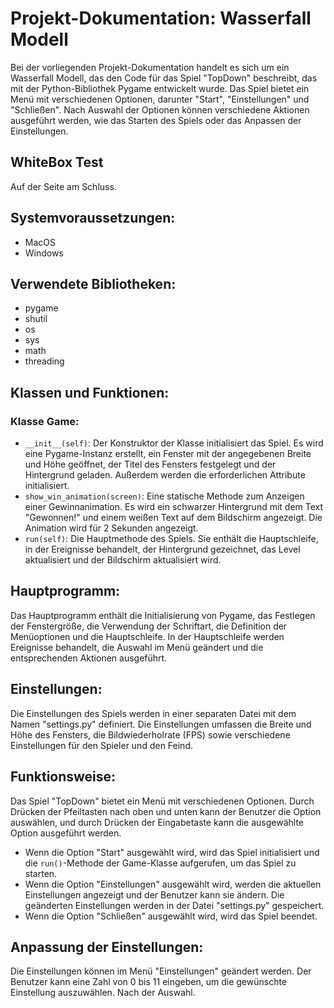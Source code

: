 # Projekt-Dokumentation: Wasserfall Modell

Bei der vorliegenden Projekt-Dokumentation handelt es sich um ein Wasserfall Modell, das den Code für das Spiel "TopDown" beschreibt, das mit der Python-Bibliothek Pygame entwickelt wurde. Das Spiel bietet ein Menü mit verschiedenen Optionen, darunter "Start", "Einstellungen" und "Schließen". Nach Auswahl der Optionen können verschiedene Aktionen ausgeführt werden, wie das Starten des Spiels oder das Anpassen der Einstellungen.

## WhiteBox Test
Auf der Seite am Schluss.

## Systemvoraussetzungen:
- MacOS
- Windows

## Verwendete Bibliotheken:
- pygame
- shutil
- os
- sys
- math
- threading

## Klassen und Funktionen:
### Klasse Game:
- `__init__(self)`: Der Konstruktor der Klasse initialisiert das Spiel. Es wird eine Pygame-Instanz erstellt, ein Fenster mit der angegebenen Breite und Höhe geöffnet, der Titel des Fensters festgelegt und der Hintergrund geladen. Außerdem werden die erforderlichen Attribute initialisiert.
- `show_win_animation(screen)`: Eine statische Methode zum Anzeigen einer Gewinnanimation. Es wird ein schwarzer Hintergrund mit dem Text "Gewonnen!" und einem weißen Text auf dem Bildschirm angezeigt. Die Animation wird für 2 Sekunden angezeigt.
- `run(self)`: Die Hauptmethode des Spiels. Sie enthält die Hauptschleife, in der Ereignisse behandelt, der Hintergrund gezeichnet, das Level aktualisiert und der Bildschirm aktualisiert wird.

## Hauptprogramm:
Das Hauptprogramm enthält die Initialisierung von Pygame, das Festlegen der Fenstergröße, die Verwendung der Schriftart, die Definition der Menüoptionen und die Hauptschleife. In der Hauptschleife werden Ereignisse behandelt, die Auswahl im Menü geändert und die entsprechenden Aktionen ausgeführt.

## Einstellungen:
Die Einstellungen des Spiels werden in einer separaten Datei mit dem Namen "settings.py" definiert. Die Einstellungen umfassen die Breite und Höhe des Fensters, die Bildwiederholrate (FPS) sowie verschiedene Einstellungen für den Spieler und den Feind.

## Funktionsweise:
Das Spiel "TopDown" bietet ein Menü mit verschiedenen Optionen. Durch Drücken der Pfeiltasten nach oben und unten kann der Benutzer die Option auswählen, und durch Drücken der Eingabetaste kann die ausgewählte Option ausgeführt werden.
- Wenn die Option "Start" ausgewählt wird, wird das Spiel initialisiert und die `run()`-Methode der Game-Klasse aufgerufen, um das Spiel zu starten.
- Wenn die Option "Einstellungen" ausgewählt wird, werden die aktuellen Einstellungen angezeigt und der Benutzer kann sie ändern. Die geänderten Einstellungen werden in der Datei "settings.py" gespeichert.
- Wenn die Option "Schließen" ausgewählt wird, wird das Spiel beendet.

## Anpassung der Einstellungen:
Die Einstellungen können im Menü "Einstellungen" geändert werden. Der Benutzer kann eine Zahl von 0 bis 11 eingeben, um die gewünschte Einstellung auszuwählen. Nach der Auswahl.
